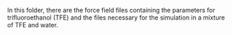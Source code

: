 In this folder, there are the force field files containing the parameters for trifluoroethanol (TFE) and the files necessary for the simulation in a mixture of TFE and water.
